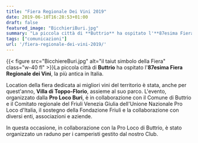 ```yaml
---
title: "Fiera Regionale Dei Vini 2019"
date: 2019-06-10T16:28:53+01:00
draft: false
featured_image: "BicchieriBuri.jpg"
summary: "La piccola città di **Buttrio** ha ospitato l'**87esima Fiera Regionale dei Vini**, la più antica in Italia ..."
tags: ["comunicazioni"]
url: '/fiera-regionale-dei-vini-2019/'
---
```


{{< figure src="BicchiereBuri.jpg" alt="il taiut simbolo della Fiera" class="w-40 fl" >}}La piccola città di **Buttrio** ha ospitato l'**87esima Fiera Regionale dei Vini**, la più antica in Italia.

Location della fiera dedicata ai migliori vini del territorio è stata, anche per quest'anno, **Villa di Toppo-Florio**, assieme al suo parco. L'evento, organizzato dalla **Pro Loco Buri**, è in collaborazione con il Comune di Buttrio e il Comitato regionale del Friuli Venezia Giulia dell'Unione Nazionale Pro Loco d'Italia, il sostegno della Fondazione Friuli e la collaborazione con diversi enti, associazioni e aziende.

In questa occasione, in collaborazione con la Pro Loco di Buttrio, è stato organizzato un raduno per i camperisti gestito dal nostro Club.
